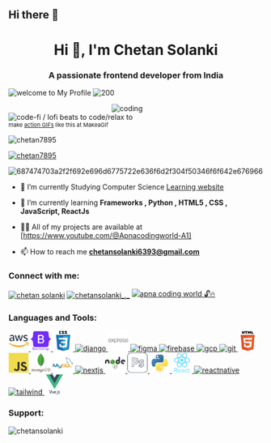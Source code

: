 
## Hi there 👋
<h1 align="center">Hi 👋, I'm Chetan Solanki</h1>
<h3 align="center">A passionate frontend developer from India</h3>
 
 
![welcome to My Profile](https://github.com/ChetaN7895/ChetaN7895/assets/151900157/b0abcab4-8f76-4107-a221-a51290b3ed4b) ![200](https://github.com/ChetaN7895/ChetaN7895/assets/151900157/e18ace0a-c65d-4337-9a83-a181dd8e5f5a)

<img align="right" alt="coding" width="300" src="https://media.giphy.com/media/v1.Y2lkPTc5MGI3NjExZzVleGVqNXZmc3hpOTgycWo3eXZjeHJqeWlpcWdqcDNtM2VlMjQ0ZCZlcD12MV9naWZzX3NlYXJjaCZjdD1n/bGgsc5mWoryfgKBx1u/giphy.gif">
<img align="right" alt="" width="300" src="<a href="/gif/code-fi-lofi-beats-to-coderelax-to-FvBVst" title="code-fi / lofi beats to code/relax to"><img src="https://i.makeagif.com/media/4-05-2022/FvBVst.gif" alt="code-fi / lofi beats to code/relax to"></a><div style="font-size:11px;">make <a href="/" title="make a gif">action GIFs</a> like this at MakeaGif</div>



<p align="left"> <img src="https://komarev.com/ghpvc/?username=chetan7895&label=Profile%20views&color=0e75b6&style=flat" alt="chetan7895" /> </p>

<p align="left"> <a href="https://github.com/ryo-ma/github-profile-trophy"><img src="https://github-profile-trophy.vercel.app/?username=chetan7895" alt="chetan7895" /></a> </p>



![687474703a2f2f692e696d6775722e636f6d2f304f50346f6f642e676966](https://github.com/ChetaN7895/ChetaN7895/assets/151900157/293ea5d4-0e20-428f-8eec-8e81baba8a38)


- 🔭 I’m currently Studying Computer Science [Learning website](https://chetan7895.github.io/Learn-Tech/)

- 🌱 I’m currently learning **Frameworks , Python , HTML5 , CSS , JavaScript, ReactJs**

- 👨‍💻 All of my projects are available at [https://www.youtube.com/@Apnacodingworld-A1]

- 📫 How to reach me **chetansolanki6393@gmail.com**

<h3 align="left">Connect with me:</h3>
<p align="left">
<a href="https://www.linkedin.com/in/chetan-solanki-66a6842b5" target="blank"><img align="center" src="https://raw.githubusercontent.com/rahuldkjain/github-profile-readme-generator/master/src/images/icons/Social/linked-in-alt.svg" alt="chetan solanki" height="30" width="40" /></a>
<a href="https://instagram.com/chetansolanki_._" target="blank"><img align="center" src="https://raw.githubusercontent.com/rahuldkjain/github-profile-readme-generator/master/src/images/icons/Social/instagram.svg" alt="chetansolanki_._" height="30" width="40" /></a>
<a href="https://www.youtube.com/@Apnacodingworld-A1" target="blank"><img align="center" src="https://raw.githubusercontent.com/rahuldkjain/github-profile-readme-generator/master/src/images/icons/Social/youtube.svg" alt="apna coding world 🔓🔥" height="30" width="40" /></a>
</p>

<h3 align="left">Languages and Tools:</h3>
<p align="left"> <a href="https://aws.amazon.com" target="_blank" rel="noreferrer"> <img src="https://raw.githubusercontent.com/devicons/devicon/master/icons/amazonwebservices/amazonwebservices-original-wordmark.svg" alt="aws" width="40" height="40"/> </a> <a href="https://getbootstrap.com" target="_blank" rel="noreferrer"> <img src="https://raw.githubusercontent.com/devicons/devicon/master/icons/bootstrap/bootstrap-plain-wordmark.svg" alt="bootstrap" width="40" height="40"/> </a> <a href="https://www.w3schools.com/css/" target="_blank" rel="noreferrer"> <img src="https://raw.githubusercontent.com/devicons/devicon/master/icons/css3/css3-original-wordmark.svg" alt="css3" width="40" height="40"/> </a> <a href="https://www.djangoproject.com/" target="_blank" rel="noreferrer"> <img src="https://cdn.worldvectorlogo.com/logos/django.svg" alt="django" width="40" height="40"/> </a> <a href="https://expressjs.com" target="_blank" rel="noreferrer"> <img src="https://raw.githubusercontent.com/devicons/devicon/master/icons/express/express-original-wordmark.svg" alt="express" width="40" height="40"/> </a> <a href="https://www.figma.com/" target="_blank" rel="noreferrer"> <img src="https://www.vectorlogo.zone/logos/figma/figma-icon.svg" alt="figma" width="40" height="40"/> </a> <a href="https://firebase.google.com/" target="_blank" rel="noreferrer"> <img src="https://www.vectorlogo.zone/logos/firebase/firebase-icon.svg" alt="firebase" width="40" height="40"/> </a> <a href="https://cloud.google.com" target="_blank" rel="noreferrer"> <img src="https://www.vectorlogo.zone/logos/google_cloud/google_cloud-icon.svg" alt="gcp" width="40" height="40"/> </a> <a href="https://git-scm.com/" target="_blank" rel="noreferrer"> <img src="https://www.vectorlogo.zone/logos/git-scm/git-scm-icon.svg" alt="git" width="40" height="40"/> </a> <a href="https://www.w3.org/html/" target="_blank" rel="noreferrer"> <img src="https://raw.githubusercontent.com/devicons/devicon/master/icons/html5/html5-original-wordmark.svg" alt="html5" width="40" height="40"/> </a> <a href="https://developer.mozilla.org/en-US/docs/Web/JavaScript" target="_blank" rel="noreferrer"> <img src="https://raw.githubusercontent.com/devicons/devicon/master/icons/javascript/javascript-original.svg" alt="javascript" width="40" height="40"/> </a> <a href="https://www.mongodb.com/" target="_blank" rel="noreferrer"> <img src="https://raw.githubusercontent.com/devicons/devicon/master/icons/mongodb/mongodb-original-wordmark.svg" alt="mongodb" width="40" height="40"/> </a> <a href="https://www.mysql.com/" target="_blank" rel="noreferrer"> <img src="https://raw.githubusercontent.com/devicons/devicon/master/icons/mysql/mysql-original-wordmark.svg" alt="mysql" width="40" height="40"/> </a> <a href="https://nextjs.org/" target="_blank" rel="noreferrer"> <img src="https://cdn.worldvectorlogo.com/logos/nextjs-2.svg" alt="nextjs" width="40" height="40"/> </a> <a href="https://nodejs.org" target="_blank" rel="noreferrer"> <img src="https://raw.githubusercontent.com/devicons/devicon/master/icons/nodejs/nodejs-original-wordmark.svg" alt="nodejs" width="40" height="40"/> </a> <a href="https://www.photoshop.com/en" target="_blank" rel="noreferrer"> <img src="https://raw.githubusercontent.com/devicons/devicon/master/icons/photoshop/photoshop-line.svg" alt="photoshop" width="40" height="40"/> </a> <a href="https://www.python.org" target="_blank" rel="noreferrer"> <img src="https://raw.githubusercontent.com/devicons/devicon/master/icons/python/python-original.svg" alt="python" width="40" height="40"/> </a> <a href="https://reactjs.org/" target="_blank" rel="noreferrer"> <img src="https://raw.githubusercontent.com/devicons/devicon/master/icons/react/react-original-wordmark.svg" alt="react" width="40" height="40"/> </a> <a href="https://reactnative.dev/" target="_blank" rel="noreferrer"> <img src="https://reactnative.dev/img/header_logo.svg" alt="reactnative" width="40" height="40"/> </a> <a href="https://tailwindcss.com/" target="_blank" rel="noreferrer"> <img src="https://www.vectorlogo.zone/logos/tailwindcss/tailwindcss-icon.svg" alt="tailwind" width="40" height="40"/> </a> <a href="https://vuejs.org/" target="_blank" rel="noreferrer"> <img src="https://raw.githubusercontent.com/devicons/devicon/master/icons/vuejs/vuejs-original-wordmark.svg" alt="vuejs" width="40" height="40"/> </a> </p>

<h3 align="left">Support:</h3>
<p><a href="https://www.buymeacoffee.com/chetansolanki"> <img align="left" src="https://cdn.buymeacoffee.com/buttons/v2/default-yellow.png" height="50" width="210" alt="chetansolanki" /></a></p><br><br>

